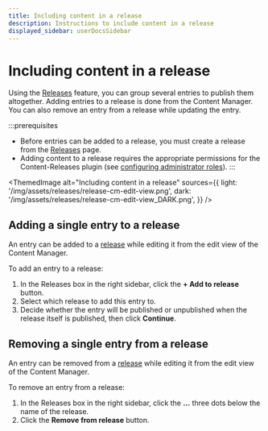 ```yaml
---
title: Including content in a release
description: Instructions to include content in a release
displayed_sidebar: userDocsSidebar
---
```


# Including content in a release  <EnterpriseBadge /> <CloudTeamBadge />

Using the [Releases](/user-docs/releases/introduction) feature, you can group several entries to publish them altogether. Adding entries to a release is done from the Content Manager. You can also remove an entry from a release while updating the entry.

:::prerequisites
- Before entries can be added to a release, you must create a release from the [Releases](/user-docs/releases/creating-a-release) page.
- Adding content to a release requires the appropriate permissions for the Content-Releases plugin (see [configuring administrator roles](/user-docs/users-roles-permissions/configuring-administrator-roles#plugins-and-settings)).
:::

<!-- TODO: re-add when implemented -->
<!-- ## Adding multiple entries to a release

Multiple entries can be added to a [release](/user-docs/releases/introduction) from the list view of the Content Manager.

To add entries to a release:

1. From the list view of the Content Manager, select which entries you want to add by ticking the box on the left side of the entries' record.
2. Click on the **Add to release** button located above the header of the table.
3. Select which release to add these entries to.
4. Decide whether these entries will be published or unpublished when the release is published, then click **Continue**. -->

<!-- TODO: add screenshot -->

<ThemedImage
  alt="Including content in a release"
  sources={{
    light: '/img/assets/releases/release-cm-edit-view.png',
    dark: '/img/assets/releases/release-cm-edit-view_DARK.png',
  }}
/>

## Adding a single entry to a release

An entry can be added to a [release](/user-docs/releases/introduction) while editing it from the edit view of the Content Manager.

To add an entry to a release:

1. In the Releases box in the right sidebar, click the **+ Add to release** button.
2. Select which release to add this entry to.
3. Decide whether the entry will be published or unpublished when the release itself is published, then click **Continue**.

## Removing a single entry from a release

An entry can be removed from a [release](/user-docs/releases/introduction) while editing it from the edit view of the Content Manager.

To remove an entry from a release:

1. In the Releases box in the right sidebar, click the **…** three dots below the name of the release.
2. Click the **Remove from release** button.

<!-- TODO: re-add when implemented -->
<!-- :::tip
You can also remove multiple entries from a release directly from the release page (see [Managing a release](/user-docs/releases/managing-a-release)).
::: -->

<!-- TODO: add screenshot -->
